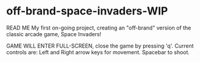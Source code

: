 # off-brand-space-invaders-WIP
READ ME
My first on-going project, creating an "off-brand" version of the classic arcade game, Space Invaders!

GAME WILL ENTER FULL-SCREEN, close the game by pressing 'q'. 
Current controls are:
Left and Right arrow keys for movement.
Spacebar to shoot.
